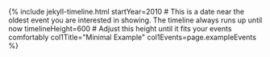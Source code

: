

{% include jekyll-timeline.html startYear=2010 # This is a date near the oldest event you are interested in showing. The timeline always runs up until now timelineHeight=600 # Adjust this height until it fits your events comfortably col1Title="Minimal Example" col1Events=page.exampleEvents %}
